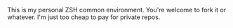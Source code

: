 This is my personal ZSH common environment. You're welcome to fork it or whatever. I'm just too cheap to pay for private repos.